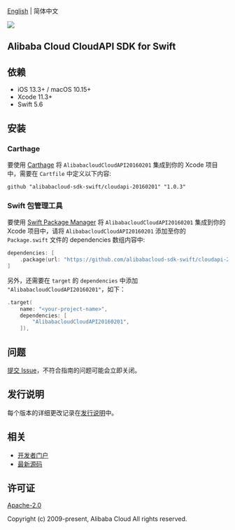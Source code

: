 [English](README.md) | 简体中文

![](https://aliyunsdk-pages.alicdn.com/icons/AlibabaCloud.svg)

## Alibaba Cloud CloudAPI SDK for Swift

## 依赖

- iOS 13.3+ / macOS 10.15+
- Xcode 11.3+
- Swift 5.6

## 安装

### Carthage

要使用 [Carthage](https://github.com/Carthage/Carthage) 将 `AlibabacloudCloudAPI20160201` 集成到你的 Xcode 项目中，需要在 `Cartfile` 中定义以下内容:

```ogdl
github "alibabacloud-sdk-swift/cloudapi-20160201" "1.0.3"
```

### Swift 包管理工具

要使用 [Swift Package Manager](https://swift.org/package-manager/) 将 `AlibabacloudCloudAPI20160201` 集成到你的 Xcode 项目中，请将 `AlibabacloudCloudAPI20160201` 添加至你的 `Package.swift` 文件的 dependencies 数组内容中:

```swift
dependencies: [
    .package(url: "https://github.com/alibabacloud-sdk-swift/cloudapi-20160201.git", from: "1.0.3")
]
```

另外，还需要在 `target` 的 `dependencies` 中添加 `"AlibabacloudCloudAPI20160201"`，如下：

```swift
.target(
    name: "<your-project-name>",
    dependencies: [
        "AlibabacloudCloudAPI20160201",
    ]),
```

## 问题

[提交 Issue](https://github.com/alibabacloud-sdk-swift/cloudapi-20160201/issues/new)，不符合指南的问题可能会立即关闭。

## 发行说明

每个版本的详细更改记录在[发行说明](./ChangeLog.txt)中。

## 相关

* [开发者门户](https://next.api.aliyun.com/home)
* [最新源码](https://github.com/alibabacloud-sdk-swift/cloudapi-20160201)

## 许可证

[Apache-2.0](http://www.apache.org/licenses/LICENSE-2.0)

Copyright (c) 2009-present, Alibaba Cloud All rights reserved.
